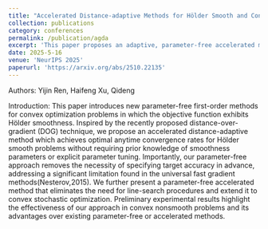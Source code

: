 ```yaml
---
title: "Accelerated Distance-adaptive Methods for Hölder Smooth and Convex Optimization"
collection: publications
category: conferences
permalink: /publication/agda
excerpt: 'This paper proposes an adaptive, parameter-free accelerated method for local Hölder smooth convex optimization with optimal rates and no need for Lipschitz or target accuracy tuning.'
date: 2025-5-16
venue: 'NeurIPS 2025'
paperurl: 'https://arxiv.org/abs/2510.22135'
---
```


Authors: Yijin Ren, Haifeng Xu, Qideng

Introduction: This paper introduces new parameter-free first-order methods for convex optimization problems in which the objective function exhibits Hölder smoothness. Inspired by the recently proposed distance-over-gradient (DOG) technique, we propose an accelerated distance-adaptive method which achieves optimal anytime convergence rates for Hölder smooth problems without requiring prior knowledge of smoothness parameters or explicit parameter tuning. Importantly, our parameter-free approach removes the necessity of specifying target accuracy in advance, addressing a significant limitation found in the universal fast gradient methods(Nesterov,2015). We further present a parameter-free accelerated method that eliminates the need for line-search procedures and extend it to convex stochastic optimization. Preliminary experimental results highlight the effectiveness of our approach in convex nonsmooth problems and its advantages over existing parameter-free or accelerated methods.
